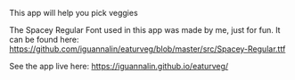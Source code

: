 This app will help you pick veggies

The Spacey Regular Font used in this app was made by me, just for fun. It can be found here:
https://github.com/iguannalin/eaturveg/blob/master/src/Spacey-Regular.ttf

See the app live here:
https://iguannalin.github.io/eaturveg/
